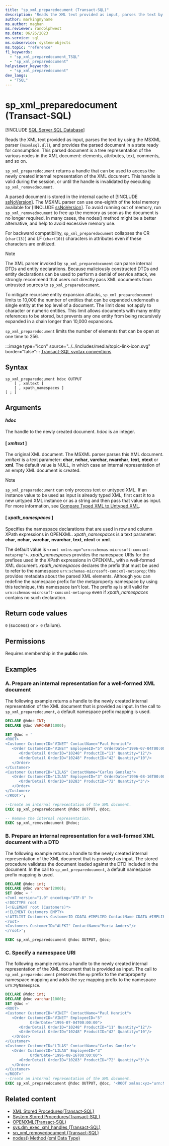 ```yaml
---
title: "sp_xml_preparedocument (Transact-SQL)"
description: "Reads the XML text provided as input, parses the text by using the MSXML parser, and provides the parsed document."
author: markingmyname
ms.author: maghan
ms.reviewer: randolphwest
ms.date: 06/26/2023
ms.service: sql
ms.subservice: system-objects
ms.topic: "reference"
f1_keywords:
  - "sp_xml_preparedocument_TSQL"
  - "sp_xml_preparedocument"
helpviewer_keywords:
  - "sp_xml_preparedocument"
dev_langs:
  - "TSQL"
---
```

# sp_xml_preparedocument (Transact-SQL)

[!INCLUDE [SQL Server SQL Database](../../includes/applies-to-version/sql-asdb.md)]

Reads the XML text provided as input, parses the text by using the MSXML parser (`msxmlsql.dll`), and provides the parsed document in a state ready for consumption. This parsed document is a tree representation of the various nodes in the XML document: elements, attributes, text, comments, and so on.

`sp_xml_preparedocument` returns a handle that can be used to access the newly created internal representation of the XML document. This handle is valid during the session, or until the handle is invalidated by executing `sp_xml_removedocument`.

A parsed document is stored in the internal cache of [!INCLUDE [ssNoVersion](../../includes/ssnoversion-md.md)]. The MSXML parser can use one-eighth of the total memory available for [!INCLUDE [ssNoVersion](../../includes/ssnoversion-md.md)]. To avoid running out of memory, run `sp_xml_removedocument` to free up the memory as soon as the document is no longer required. In many cases, the nodes() method might be a better alternative, and help to avoid excessive memory use.

For backward compatibility, `sp_xml_preparedocument` collapses the CR (`char(13)`) and LF (`char(10)`) characters in attributes even if these characters are entitized.

> [!NOTE]  
> The XML parser invoked by `sp_xml_preparedocument` can parse internal DTDs and entity declarations. Because maliciously constructed DTDs and entity declarations can be used to perform a denial of service attack, we strongly recommend that users not directly pass XML documents from untrusted sources to `sp_xml_preparedocument`.  
>  
> To mitigate recursive entity expansion attacks, `sp_xml_preparedocument` limits to 10,000 the number of entities that can be expanded underneath a single entity at the top level of a document. The limit does not apply to character or numeric entities. This limit allows documents with many entity references to be stored, but prevents any one entity from being recursively expanded in a chain longer than 10,000 expansions.

`sp_xml_preparedocument` limits the number of elements that can be open at one time to 256.

:::image type="icon" source="../../includes/media/topic-link-icon.svg" border="false"::: [Transact-SQL syntax conventions](../../t-sql/language-elements/transact-sql-syntax-conventions-transact-sql.md)

## Syntax

```syntaxsql
sp_xml_preparedocument hdoc OUTPUT
    [ , xmltext ]
    [ , xpath_namespaces ]
[ ; ]
```

## Arguments

#### *hdoc*

The handle to the newly created document. *hdoc* is an integer.

#### [ *xmltext* ]

The original XML document. The MSXML parser parses this XML document. *xmltext* is a text parameter: **char**, **nchar**, **varchar**, **nvarchar**, **text**, **ntext** or **xml**. The default value is NULL, in which case an internal representation of an empty XML document is created.

> [!NOTE]  
> `sp_xml_preparedocument` can only process text or untyped XML. If an instance value to be used as input is already typed XML, first cast it to a new untyped XML instance or as a string and then pass that value as input. For more information, see [Compare Typed XML to Untyped XML](../xml/compare-typed-xml-to-untyped-xml.md).

#### [ *xpath_namespaces* ]

Specifies the namespace declarations that are used in row and column XPath expressions in OPENXML. *xpath_namespaces* is a text parameter: **char**, **nchar**, **varchar**, **nvarchar**, **text**, **ntext** or **xml**.

The default value is `<root xmlns:mp="urn:schemas-microsoft-com:xml-metaprop">`. *xpath_namespaces* provides the namespace URIs for the prefixes used in the XPath expressions in OPENXML, with a well-formed XML document. *xpath_namespaces* declares the prefix that must be used to refer to the namespace `urn:schemas-microsoft-com:xml-metaprop`; this provides metadata about the parsed XML elements. Although you can redefine the namespace prefix for the metaproperty namespace by using this technique, this namespace isn't lost. The prefix `mp` is still valid for `urn:schemas-microsoft-com:xml-metaprop` even if *xpath_namespaces* contains no such declaration.

## Return code values

`0` (success) or `> 0` (failure).

## Permissions

Requires membership in the **public** role.

## Examples

### A. Prepare an internal representation for a well-formed XML document

The following example returns a handle to the newly created internal representation of the XML document that is provided as input. In the call to `sp_xml_preparedocument`, a default namespace prefix mapping is used.

```sql
DECLARE @hdoc INT;
DECLARE @doc VARCHAR(1000);

SET @doc = '
<ROOT>
<Customer CustomerID="VINET" ContactName="Paul Henriot">
   <Order CustomerID="VINET" EmployeeID="5" OrderDate="1996-07-04T00:00:00">
      <OrderDetail OrderID="10248" ProductID="11" Quantity="12"/>
      <OrderDetail OrderID="10248" ProductID="42" Quantity="10"/>
   </Order>
</Customer>
<Customer CustomerID="LILAS" ContactName="Carlos Gonzlez">
   <Order CustomerID="LILAS" EmployeeID="3" OrderDate="1996-08-16T00:00:00">
      <OrderDetail OrderID="10283" ProductID="72" Quantity="3"/>
   </Order>
</Customer>
</ROOT>';

--Create an internal representation of the XML document.
EXEC sp_xml_preparedocument @hdoc OUTPUT, @doc;

-- Remove the internal representation.
EXEC sp_xml_removedocument @hdoc;
```

### B. Prepare an internal representation for a well-formed XML document with a DTD

The following example returns a handle to the newly created internal representation of the XML document that is provided as input. The stored procedure validates the document loaded against the DTD included in the document. In the call to `sp_xml_preparedocument`, a default namespace prefix mapping is used.

```sql
DECLARE @hdoc int;
DECLARE @doc varchar(2000);
SET @doc = '
<?xml version="1.0" encoding="UTF-8" ?>
<!DOCTYPE root
[<!ELEMENT root (Customers)*>
<!ELEMENT Customers EMPTY>
<!ATTLIST Customers CustomerID CDATA #IMPLIED ContactName CDATA #IMPLIED>]>
<root>
<Customers CustomerID="ALFKI" ContactName="Maria Anders"/>
</root>';

EXEC sp_xml_preparedocument @hdoc OUTPUT, @doc;
```

### C. Specify a namespace URI

The following example returns a handle to the newly created internal representation of the XML document that is provided as input. The call to `sp_xml_preparedocument` preserves the `mp` prefix to the metaproperty namespace mapping and adds the `xyz` mapping prefix to the namespace `urn:MyNamespace`.

```sql
DECLARE @hdoc int;
DECLARE @doc varchar(1000);
SET @doc ='
<ROOT>
<Customer CustomerID="VINET" ContactName="Paul Henriot">
   <Order CustomerID="VINET" EmployeeID="5"
           OrderDate="1996-07-04T00:00:00">
      <OrderDetail OrderID="10248" ProductID="11" Quantity="12"/>
      <OrderDetail OrderID="10248" ProductID="42" Quantity="10"/>
   </Order>
</Customer>
<Customer CustomerID="LILAS" ContactName="Carlos Gonzlez">
   <Order CustomerID="LILAS" EmployeeID="3"
           OrderDate="1996-08-16T00:00:00">
      <OrderDetail OrderID="10283" ProductID="72" Quantity="3"/>
   </Order>
</Customer>
</ROOT>'
--Create an internal representation of the XML document.
EXEC sp_xml_preparedocument @hdoc OUTPUT, @doc, '<ROOT xmlns:xyz="urn:MyNamespace"/>';
```

## Related content

- [XML Stored Procedures(Transact-SQL)](xml-stored-procedures-transact-sql.md)
- [System Stored Procedures(Transact-SQL)](system-stored-procedures-transact-sql.md)
- [OPENXML(Transact-SQL)](../../t-sql/functions/openxml-transact-sql.md)
- [sys.dm_exec_xml_handles (Transact-SQL)](../system-dynamic-management-views/sys-dm-exec-xml-handles-transact-sql.md)
- [sp_xml_removedocument (Transact-SQL)](sp-xml-removedocument-transact-sql.md)
- [nodes() Method (xml Data Type)](../../t-sql/xml/nodes-method-xml-data-type.md)
